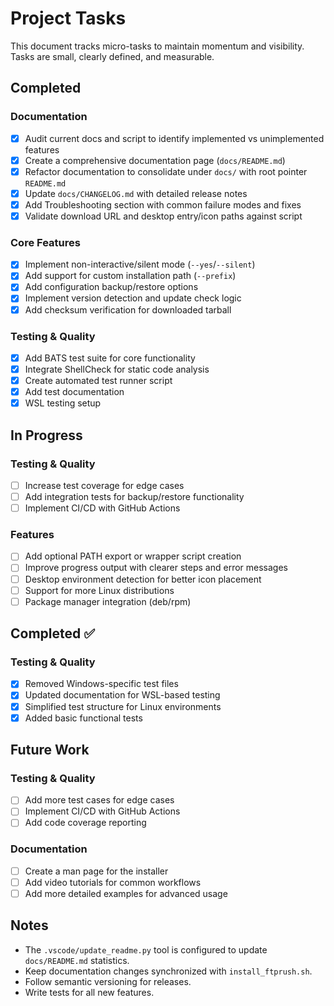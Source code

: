 # Project Tasks

This document tracks micro-tasks to maintain momentum and visibility. Tasks are small, clearly defined, and measurable.

## Completed 

### Documentation
- [x] Audit current docs and script to identify implemented vs unimplemented features
- [x] Create a comprehensive documentation page (`docs/README.md`)
- [x] Refactor documentation to consolidate under `docs/` with root pointer `README.md`
- [x] Update `docs/CHANGELOG.md` with detailed release notes
- [x] Add Troubleshooting section with common failure modes and fixes
- [x] Validate download URL and desktop entry/icon paths against script

### Core Features
- [x] Implement non-interactive/silent mode (`--yes`/`--silent`)
- [x] Add support for custom installation path (`--prefix`)
- [x] Add configuration backup/restore options
- [x] Implement version detection and update check logic
- [x] Add checksum verification for downloaded tarball

### Testing & Quality
- [x] Add BATS test suite for core functionality
- [x] Integrate ShellCheck for static code analysis
- [x] Create automated test runner script
- [x] Add test documentation
- [x] WSL testing setup

## In Progress 

### Testing & Quality
- [ ] Increase test coverage for edge cases
- [ ] Add integration tests for backup/restore functionality
- [ ] Implement CI/CD with GitHub Actions

### Features
- [ ] Add optional PATH export or wrapper script creation
- [ ] Improve progress output with clearer steps and error messages
- [ ] Desktop environment detection for better icon placement
- [ ] Support for more Linux distributions
- [ ] Package manager integration (deb/rpm)

## Completed ✅

### Testing & Quality
- [x] Removed Windows-specific test files
- [x] Updated documentation for WSL-based testing
- [x] Simplified test structure for Linux environments
- [x] Added basic functional tests

## Future Work 

### Testing & Quality
- [ ] Add more test cases for edge cases
- [ ] Implement CI/CD with GitHub Actions
- [ ] Add code coverage reporting

### Documentation
- [ ] Create a man page for the installer
- [ ] Add video tutorials for common workflows
- [ ] Add more detailed examples for advanced usage

## Notes

- The `.vscode/update_readme.py` tool is configured to update `docs/README.md` statistics.
- Keep documentation changes synchronized with `install_ftprush.sh`.
- Follow semantic versioning for releases.
- Write tests for all new features.

